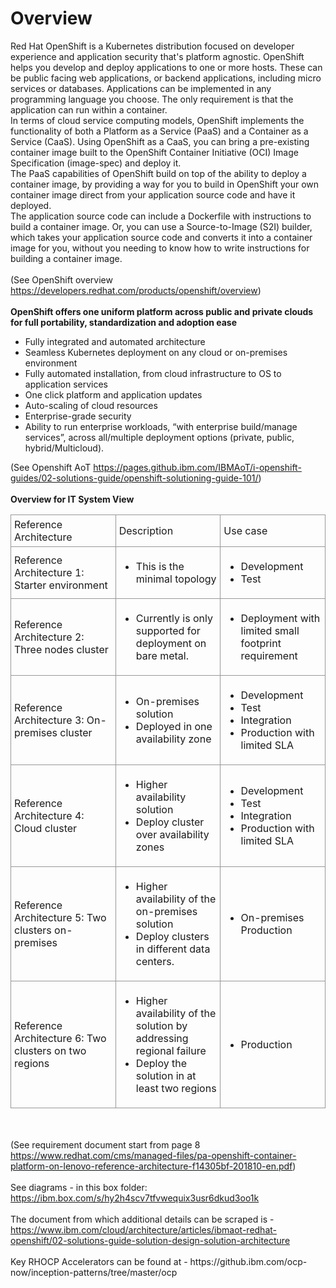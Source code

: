 

# Overview

<div>Red Hat OpenShift is a Kubernetes distribution focused on developer experience and application security that's platform agnostic. OpenShift helps you develop and deploy applications to one or more hosts. These can be public facing web applications, or backend applications, including micro services or databases. Applications can be implemented in any programming language you choose. The only requirement is that the application can run within a container.<br></div><div>In terms of cloud service computing models, OpenShift implements the functionality of both a Platform as a Service (PaaS) and a Container as a Service (CaaS). Using OpenShift as a CaaS, you can bring a pre-existing container image built to the OpenShift Container Initiative (OCI) Image Specification (image-spec) and deploy it.</div><div>The PaaS capabilities of OpenShift build on top of the ability to deploy a container image, by providing a way for you to build in OpenShift your own container image direct from your application source code and have it deployed.</div><div>The application source code can include a Dockerfile with instructions to build a container image. Or, you can use a Source-to-Image (S2I) builder, which takes your application source code and converts it into a container image for you, without you needing to know how to write instructions for building a container image.</div><div><br></div><div>(See OpenShift overview <a href="https://developers.redhat.com/products/openshift/overview" target="_blank">https://developers.redhat.com/products/openshift/overview</a>)</div><div><div><b><br></b></div><div><b>OpenShift offers one uniform platform across public and private clouds for full portability, standardization and adoption ease </b></div><div><ul><li>Fully integrated and automated architecture</li><li>Seamless Kubernetes deployment on any cloud or on-premises environment</li><li>Fully automated installation, from cloud infrastructure to OS to application services</li><li>One click platform and application updates</li><li>Auto-scaling of cloud resources</li><li>Enterprise-grade security</li><li>Ability to run enterprise workloads, “with enterprise build/manage services”, across all/multiple deployment options (private, public, hybrid/Multicloud). </li></ul><div>(See Openshift AoT <a href="https://pages.github.ibm.com/IBMAoT/i-openshift-guides/02-solutions-guide/openshift-solutioning-guide-101/" target="_blank">https://pages.github.ibm.com/IBMAoT/i-openshift-guides/02-solutions-guide/openshift-solutioning-guide-101/</a>)</div><div><br></div><div><b>Overview for IT System View</b></div><table style="width:100%" id="tableInRichEditor_1657121130523"><tbody><tr><td style="height:42px;border: 1px solid #979797;padding:5px;width:33.333333333333336%" id="0-0">  Reference Architecture</td><td style="height:42px;border: 1px solid #979797;padding:5px;width:33.333333333333336%" id="0-1"> Description</td><td style="height:42px;border: 1px solid #979797;padding:5px;width:33.333333333333336%" id="0-2"> Use case</td></tr><tr><td style="height:42px;border: 1px solid #979797;padding:5px;width:33.333333333333336%" id="1-0">Reference Architecture 1: Starter environment</td><td style="height:42px;border: 1px solid #979797;padding:5px;width:33.333333333333336%" id="1-1"><ul><li>  This is the minimal topology</li></ul></td><td style="height:42px;border: 1px solid #979797;padding:5px;width:33.333333333333336%" id="1-2"><ul><li>Development</li><li>Test</li></ul></td></tr><tr><td style="height:42px;border: 1px solid #979797;padding:5px;width:33.333333333333336%" id="2-0">Reference Architecture 2: Three nodes cluster</td><td style="height:42px;border: 1px solid #979797;padding:5px;width:33.333333333333336%" id="2-1"><ul><li> Currently is only supported for deployment on bare metal.</li></ul></td><td style="height:42px;border: 1px solid #979797;padding:5px;width:33.333333333333336%" id="2-2"><ul><li>Deployment with limited small footprint requirement</li></ul></td></tr><tr><td style="height:42px;border: 1px solid #979797;padding:5px;width:33.333333333333336%" id="3-0">Reference Architecture 3: On-premises cluster</td><td style="height:42px;border: 1px solid #979797;padding:5px;width:33.333333333333336%" id="3-1"><ul><li>On-premises solution</li><li>Deployed in one availability zone</li></ul></td><td style="height:42px;border: 1px solid #979797;padding:5px;width:33.333333333333336%" id="3-2"><ul><li>Development</li><li>Test</li><li>Integration</li><li>Production with limited SLA</li></ul></td></tr><tr><td style="height:42px;border: 1px solid #979797;padding:5px;width:33.333333333333336%" id="4-0">Reference Architecture 4: Cloud cluster</td><td style="height:42px;border: 1px solid #979797;padding:5px;width:33.333333333333336%" id="4-1"><ul><li>Higher availability solution</li><li>Deploy cluster over availability zones </li></ul></td><td style="height:42px;border: 1px solid #979797;padding:5px;width:33.333333333333336%" id="4-2"><ul><li>Development</li><li>Test</li><li>Integration</li><li>Production with limited SLA</li></ul></td></tr><tr><td style="height:42px;border: 1px solid #979797;padding:5px;width:33.333333333333336%" id="5-0">Reference Architecture 5: Two clusters on-premises</td><td style="height:42px;border: 1px solid #979797;padding:5px;width:33.333333333333336%" id="5-1"><ul><li>Higher availability of the on-premises solution</li><li>Deploy clusters in different data centers.</li></ul></td><td style="height:42px;border: 1px solid #979797;padding:5px;width:33.333333333333336%" id="5-2"><ul><li>On-premises Production</li></ul></td></tr><tr><td style="height:42px;border: 1px solid #979797;padding:5px;width:33.333333333333336%" id="6-0">Reference Architecture 6: Two clusters on two regions </td><td style="height:42px;border: 1px solid #979797;padding:5px;width:33.333333333333336%" id="6-1"><ul><li>Higher availability of the solution by addressing regional failure</li><li>Deploy the solution in at least two regions</li></ul></td><td style="height:42px;border: 1px solid #979797;padding:5px;width:33.333333333333336%" id="6-2"><ul><li>Production</li></ul></td></tr></tbody></table><br></div><div><br></div></div><div>(See requirement document start from page 8 <a href="https://www.redhat.com/cms/managed-files/pa-openshift-container-platform-on-lenovo-reference-architecture-f14305bf-201810-en.pdf" target="_blank" style="background-color: rgb(242, 244, 245);">https://www.redhat.com/cms/managed-files/pa-openshift-container-platform-on-lenovo-reference-architecture-f14305bf-201810-en.pdf</a>)</div><div><br></div><div>See diagrams - in this box folder:  <a href="https://ibm.box.com/s/hy2h4scv7tfvwequix3usr6dkud3oo1k" target="_blank">https://ibm.box.com/s/hy2h4scv7tfvwequix3usr6dkud3oo1k</a></div><div><br></div><div>The document from which additional details can be scraped is - <a href="https://www.ibm.com/cloud/architecture/articles/ibmaot-redhat-openshift/02-solutions-guide-solution-design-solution-architecture" target="_blank">https://www.ibm.com/cloud/architecture/articles/ibmaot-redhat-openshift/02-solutions-guide-solution-design-solution-architecture</a></div><div><br></div><div>Key RHOCP Accelerators can be found at - https://github.ibm.com/ocp-now/inception-patterns/tree/master/ocp<br></div><div><br></div>

